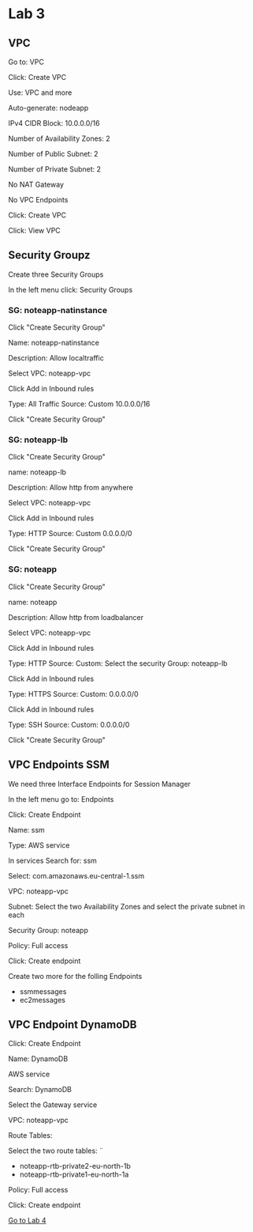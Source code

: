 # Lab 3

## VPC

Go to: VPC

Click: Create VPC

Use: VPC and more

Auto-generate: nodeapp

IPv4 CIDR Block: 10.0.0.0/16

Number of Availability Zones: 2

Number of Public Subnet: 2

Number of Private Subnet: 2

No NAT Gateway

No VPC Endpoints

Click: Create VPC

Click: View VPC

## Security Groupz

Create three Security Groups

In the left menu click: Security Groups

### SG: noteapp-natinstance

Click "Create Security Group"

Name: noteapp-natinstance

Description: Allow localtraffic

Select VPC: noteapp-vpc

Click Add in Inbound rules

Type: All Traffic Source: Custom 10.0.0.0/16

Click "Create Security Group"

### SG: noteapp-lb

Click "Create Security Group"

name: noteapp-lb

Description: Allow http from anywhere

Select VPC: noteapp-vpc

Click Add in Inbound rules

Type: HTTP Source: Custom 0.0.0.0/0

Click "Create Security Group"

### SG: noteapp

Click "Create Security Group"

name: noteapp

Description: Allow http from loadbalancer

Select VPC: noteapp-vpc

Click Add in Inbound rules

Type: HTTP Source: Custom: Select the security Group: noteapp-lb

Click Add in Inbound rules

Type: HTTPS Source: Custom: 0.0.0.0/0

Click Add in Inbound rules

Type: SSH Source: Custom: 0.0.0.0/0

Click "Create Security Group"

## VPC Endpoints SSM

We need three Interface Endpoints for Session Manager

In the left menu go to: Endpoints

Click: Create Endpoint

Name: ssm

Type: AWS service

In services Search for: ssm

Select: com.amazonaws.eu-central-1.ssm

VPC: noteapp-vpc

Subnet: Select the two Availability Zones and select the private subnet in each

Security Group: noteapp

Policy: Full access

Click: Create endpoint

Create two more for the folling Endpoints

- ssmmessages
- ec2messages

## VPC Endpoint DynamoDB

Click: Create Endpoint

Name: DynamoDB

AWS service

Search: DynamoDB

Select the Gateway service

VPC: noteapp-vpc

Route Tables:

Select the two route tables:
¨

- noteapp-rtb-private2-eu-north-1b
- noteapp-rtb-private1-eu-north-1a

Policy: Full access

Click: Create endpoint

[Go to Lab 4](lab4.md)
